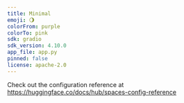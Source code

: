 ```yaml
---
title: Minimal
emoji: 🌖
colorFrom: purple
colorTo: pink
sdk: gradio
sdk_version: 4.10.0
app_file: app.py
pinned: false
license: apache-2.0
---
```


Check out the configuration reference at https://huggingface.co/docs/hub/spaces-config-reference
